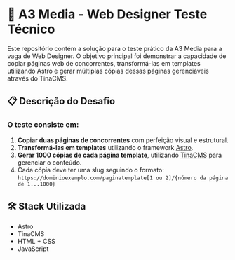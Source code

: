 # 🧪 A3 Media - Web Designer Teste Técnico
Este repositório contém a solução para o teste prático da A3 Media para a vaga de Web Designer. O objetivo principal foi demonstrar a capacidade de copiar páginas web de concorrentes, transformá-las em templates utilizando Astro e gerar múltiplas cópias dessas páginas gerenciáveis através do TinaCMS.

## 📋 Descrição do Desafio
### O teste consiste em:
1. **Copiar duas páginas de concorrentes** com perfeição visual e estrutural.
2. **Transformá-las em templates** utilizando o framework [Astro](https://astro.build/).
3. **Gerar 1000 cópias de cada página template**, utilizando [TinaCMS](https://tina.io/) para gerenciar o conteúdo.
4. Cada cópia deve ter uma slug seguindo o formato: `https://dominioexemplo.com/paginatemplate[1 ou 2]/{número da página de 1...1000}`

## 🛠️ Stack Utilizada
- Astro
- TinaCMS
- HTML + CSS 
- JavaScript 

